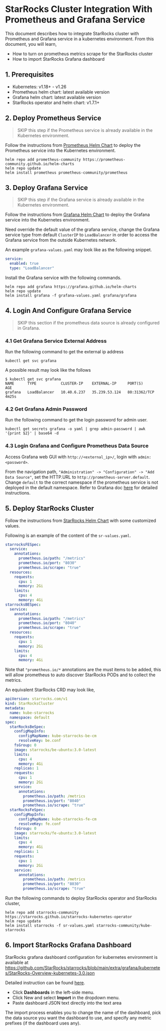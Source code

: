 # StarRocks Cluster Integration With Prometheus and Grafana Service

This document describes how to integrate StarRocks cluster with Prometheus and Grafana service in a kubernetes environment. From this document, you will learn,
* How to turn on prometheus metrics scrape for the StarRocks cluster
* How to import StarRocks Grafana dashboard


## 1. Prerequisites

+ Kubernetes: v1.18+ - v1.26
+ Prometheus helm chart: latest available version
+ Grafana helm chart: latest available version
+ StarRocks operator and helm chart: v1.7.1+

## 2. Deploy Prometheus Service

> SKIP this step if the Prometheus service is already available in the Kubernetes environment.

Follow the instructions from [Prometheus Helm Chart](https://artifacthub.io/packages/helm/prometheus-community/prometheus) to deploy the Prometheus service into the Kubernetes environment.

```shell
helm repo add prometheus-community https://prometheus-community.github.io/helm-charts
helm repo update
helm install prometheus prometheus-community/prometheus
```

## 3. Deploy Grafana Service

> SKIP this step if the Grafana service is already available in the Kubernetes environment.

Follow the instructions from [Grafana Helm Chart](https://artifacthub.io/packages/helm/grafana/grafana) to deploy the Grafana service into the Kubernetes environment.

Need override the default value of the grafana service, change the Grafana service type from default `ClusterIP` to `LoadBalancer` in order to access the Grafana service from the outside Kubernetes network.

An example `grafana-values.yaml` may look like as the following snippet.
```yaml
service:
  enabled: true
  type: "LoadBalancer"
```

Install the Grafana service with the following commands.
```shell
helm repo add grafana https://grafana.github.io/helm-charts
helm repo update
helm install grafana -f grafana-values.yaml grafana/grafana
```

## 4. Login And Configure Grafana Service

> SKIP this section if the prometheus data source is already configured in Grafana.

### 4.1 Get Grafana Service External Address

Run the following command to get the external ip address
```shell
kubectl get svc grafana
```
A possible result may look like the follows
```text
$ kubectl get svc grafana
NAME      TYPE           CLUSTER-IP    EXTERNAL-IP     PORT(S)        AGE
grafana   LoadBalancer   10.40.6.237   35.239.53.124   80:31362/TCP   4m25s
```
### 4.2 Get Grafana Admin Password

Run the following command to get the login password for admin user.
```shell
kubectl get secrets grafana -o yaml | grep admin-password | awk '{print $2}' | base64 -d
```
### 4.3 Login Grafana and Configure Prometheus Data Source

Access Grafana web GUI with `http://<external_ip>/`, login with `admin:<password>`.

From the navigation path, `"Administration" -> "Configuration" -> "Add Data Source"`, set the HTTP.URL to `http://prometheus-server.default`. Change `default` to the correct namespace if the prometheus service is not deployed in the default namespace. Refer to Grafana doc [here](https://grafana.com/docs/grafana/latest/datasources/prometheus/configure-prometheus-data-source/) for detailed instructions.

## 5. Deploy StarRocks Cluster

Follow the instructions from [StarRocks Helm Chart](https://artifacthub.io/packages/helm/kube-starrocks/kube-starrocks) with some customized values.

Following is an example of the content of the `sr-values.yaml`.

```yaml
starrocksFESpec:
  service:
    annotations:
      prometheus.io/path: "/metrics"
      prometheus.io/port: "8030"
      prometheus.io/scrape: "true"
  resources:
    requests:
      cpu: 1
      memory: 2Gi
    limits:
      cpu: 4
      memory: 4Gi
starrocksBESpec:
  service:
    annotations:
      prometheus.io/path: "/metrics"
      prometheus.io/port: "8040"
      prometheus.io/scrape: "true"
  resources:
    requests:
      cpu: 1
      memory: 2Gi
    limits:
      cpu: 4
      memory: 4Gi
```

Note that `"prometheus.io/*` annotations are the must items to be added, this will allow prometheus to auto discover StarRocks PODs and to collect the metrics.

An equivalent StarRocks CRD may look like,
```yaml
apiVersion: starrocks.com/v1
kind: StarRocksCluster
metadata:
  name: kube-starrocks
  namespace: default
spec:
  starRocksBeSpec:
    configMapInfo:
      configMapName: kube-starrocks-be-cm
      resolveKey: be.conf
    fsGroup: 0
    image: starrocks/be-ubuntu:3.0-latest
    limits:
      cpu: 4
      memory: 4Gi
    replicas: 1
    requests:
      cpu: 1
      memory: 2Gi
    service:
      annotations:
        prometheus.io/path: /metrics
        prometheus.io/port: "8040"
        prometheus.io/scrape: "true"
  starRocksFeSpec:
    configMapInfo:
      configMapName: kube-starrocks-fe-cm
      resolveKey: fe.conf
    fsGroup: 0
    image: starrocks/fe-ubuntu:3.0-latest
    limits:
      cpu: 4
      memory: 4Gi
    replicas: 1
    requests:
      cpu: 1
      memory: 2Gi
    service:
      annotations:
        prometheus.io/path: /metrics
        prometheus.io/port: "8030"
        prometheus.io/scrape: "true"
```

Run the following commands to deploy StarRocks operator and StarRocks cluster,
```shell
helm repo add starrocks-community https://starrocks.github.io/starrocks-kubernetes-operator
helm repo update
helm install starrocks -f sr-values.yaml starrocks-community/kube-starrocks
```

## 6. Import StarRocks Grafana Dashboard

StarRocks grafana dashboard configuration for kubernetes environment is available at https://github.com/StarRocks/starrocks/blob/main/extra/grafana/kubernetes/StarRocks-Overview-kubernetes-3.0.json

Detailed instruction can be found [here](https://grafana.com/docs/grafana/latest/dashboards/manage-dashboards/#import-a-dashboard).
* Click **Dashboards** in the left-side menu.
* Click New and select **Import** in the dropdown menu.
* Paste dashboard JSON text directly into the text area

The import process enables you to change the name of the dashboard, pick the data source you want the dashboard to use, and specify any metric prefixes (if the dashboard uses any).

